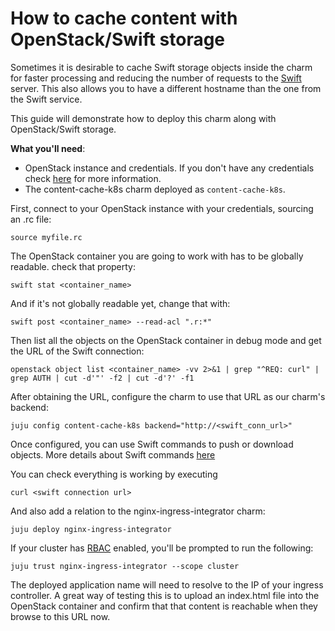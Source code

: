 # How to cache content with OpenStack/Swift storage

Sometimes it is desirable to cache Swift storage objects inside the charm for faster processing and reducing the number of requests to the [Swift](https://docs.openstack.org/swift/latest/) server. This also allows you to have a different hostname than the one from the Swift service.

This guide will demonstrate how to deploy this charm along with OpenStack/Swift storage.

**What you'll need**:
* OpenStack instance and credentials. If you don't have any credentials check [here](https://docs.openstack.org/zh_CN/user-guide/common/cli-set-environment-variables-using-openstack-rc.html) for more information.
* The content-cache-k8s charm deployed as `content-cache-k8s`.

First, connect to your OpenStack instance with your credentials, sourcing an .rc file:
```
source myfile.rc
```

The OpenStack container you are going to work with has to be globally readable. check that property:
```
swift stat <container_name>
```
And if it's not globally readable yet, change that with:
```
swift post <container_name> --read-acl ".r:*"
```
Then list all the objects on the OpenStack container in debug mode and get the URL of the Swift connection:
```
openstack object list <container_name> -vv 2>&1 | grep "^REQ: curl" | grep AUTH | cut -d'"' -f2 | cut -d'?' -f1
```
After obtaining the URL, configure the charm to use that URL as our charm's backend:
```
juju config content-cache-k8s backend="http://<swift_conn_url>"
```
Once configured, you can use Swift commands to push or download objects. More details about Swift commands [here](https://docs.openstack.org/ocata/cli-reference/swift.html)

You can check everything is working by executing
```
curl <swift connection url>
```

And also add a relation to the nginx-ingress-integrator charm:
```
juju deploy nginx-ingress-integrator
```
If your cluster has [RBAC](https://kubernetes.io/docs/reference/access-authn-authz/rbac/) enabled, you'll be prompted to run the following:
```
juju trust nginx-ingress-integrator --scope cluster
```
The deployed application name will need to resolve to the IP of your ingress controller. A great way of testing this is to upload an index.html file into the OpenStack container and confirm that that content is reachable when they browse to this URL now.